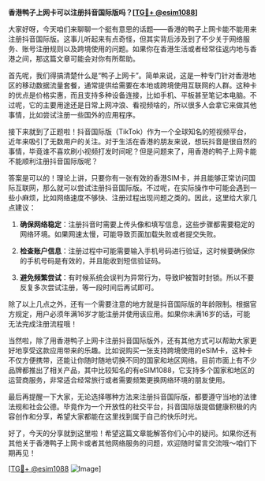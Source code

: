 **香港鸭子上网卡可以注册抖音国际版吗？[[TG💪+ @esim1088](https://t.me/s/esim1088)]**

大家好呀，今天咱们来聊聊一个挺有意思的话题——香港的鸭子上网卡能不能用来注册抖音国际版。这事儿听起来有点奇怪，但其实背后涉及到了不少关于网络服务、账号注册规则以及跨境使用的问题。如果你在香港生活或者经常往返内地与香港之间，那这篇文章可能会对你有所帮助。

首先呢，我们得搞清楚什么是“鸭子上网卡”。简单来说，这是一种专门针对香港地区的移动数据流量套餐，通常提供给需要在本地或跨境使用互联网的人群。这种卡的优点是价格实惠，而且支持多种设备连接，比如手机、平板甚至笔记本电脑。不过呢，它的主要用途还是日常上网冲浪、看视频啥的，所以很多人会拿它来做其他事情，比如尝试注册一些国外的应用程序。

接下来就到了正题啦！抖音国际版（TikTok）作为一个全球知名的短视频平台，近年来吸引了无数用户的关注。对于生活在香港的朋友来说，想玩抖音是很自然的事情，毕竟谁不喜欢刷小视频打发时间呢？但是问题来了，用香港的鸭子上网卡能不能顺利注册抖音国际版呢？

答案是可以的！理论上讲，只要你有一张有效的香港SIM卡，并且能够正常访问国际互联网，那么就可以尝试注册抖音国际版。不过呢，在实际操作中可能会遇到一些小麻烦，比如网络速度不够快、注册过程出现问题之类的。因此，这里给大家几点建议：

1. **确保网络稳定**：注册抖音时需要上传头像和填写信息，这些步骤都需要稳定的网络环境。如果网速太慢，可能导致页面加载失败或者提交失败。
   
2. **检查账户信息**：注册过程中可能需要输入手机号码进行验证，这时候要确保你的手机号码是有效的，并且能收到短信验证码。

3. **避免频繁尝试**：有时候系统会误判为异常行为，导致IP被暂时封锁。所以不要反复多次尝试注册，等一段时间后再试即可。

除了以上几点之外，还有一个需要注意的地方就是抖音国际版的年龄限制。根据官方规定，用户必须年满16岁才能注册并使用该应用。如果你未满16岁的话，可能无法完成注册流程哦！

当然啦，除了用香港鸭子上网卡注册抖音国际版外，还有其他方式可以帮助大家更好地享受这款应用带来的乐趣。比如说购买一张支持跨境使用的eSIM卡，这种卡不仅方便携带，还能让你随时随地切换不同的国家和地区网络。目前市面上有不少品牌都推出了相关产品，其中比较知名的有eSIM1088，它支持多个国家和地区的运营商服务，非常适合经常旅行或者需要频繁更换网络环境的朋友使用。

最后再提醒一下大家，无论选择哪种方法来注册抖音国际版，都要遵守当地的法律法规和社会公德。毕竟作为一个开放性的社交平台，抖音国际版提倡健康积极的内容创作和分享，希望大家都能在这里找到属于自己的快乐时光。

好了，今天的分享就到这里啦！希望这篇文章能解答你们心中的疑问。如果你还有其他关于香港鸭子上网卡或者其他网络服务的问题，欢迎随时留言交流哦～咱们下期再见！

[[TG💪+ @esim1088](https://t.me/s/esim1088) ![Image](https://i.postimg.cc/4NQfJmqS/Snipaste-2025-05-13-00-14-12.png)]
